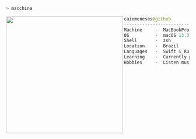```zsh
> macchina
```

<img align="left" src="https://pbs.twimg.com/media/EdEp4C7WsAEemmC?format=png&name=small" width="320"/>

```swift
caiomeneses@github
-------------------------
Machine     -  MacBookPro M1 2020
OS          -  macOS 13.3 Ventura
Shell       -  zsh
Location    -  Brazil
Languages   -  Swift & Rust
Learning    -  Currently procratinating
Hobbies     -  Listen music and gaming
```
